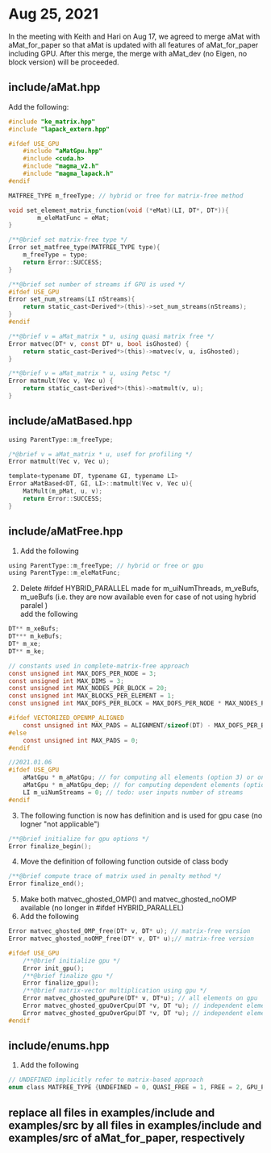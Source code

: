 # Aug 25, 2021

In the meeting with Keith and Hari on Aug 17, we agreed to merge aMat with aMat_for_paper so that aMat is updated with all features of aMat_for_paper including GPU. After this merge, the merge with aMat_dev (no Eigen, no block version) will be proceeded.

## include/aMat.hpp
Add the following:  
```c
#include "ke_matrix.hpp"
#include "lapack_extern.hpp"
```
```c
#ifdef USE_GPU
    #include "aMatGpu.hpp"
    #include <cuda.h>
    #include "magma_v2.h"
    #include "magma_lapack.h"
#endif
```
```c
MATFREE_TYPE m_freeType; // hybrid or free for matrix-free method
```
```c
void set_element_matrix_function(void (*eMat)(LI, DT*, DT*)){
        m_eleMatFunc = eMat;
}
```
```c
/**@brief set matrix-free type */
Error set_matfree_type(MATFREE_TYPE type){
    m_freeType = type;
    return Error::SUCCESS;
}

/**@brief set number of streams if GPU is used */
#ifdef USE_GPU
Error set_num_streams(LI nStreams){
    return static_cast<Derived*>(this)->set_num_streams(nStreams);
}
#endif

/**@brief v = aMat_matrix * u, using quasi matrix free */
Error matvec(DT* v, const DT* u, bool isGhosted) {
    return static_cast<Derived*>(this)->matvec(v, u, isGhosted);
}

/**@brief v = aMat_matrix * u, using Petsc */
Error matmult(Vec v, Vec u) {
    return static_cast<Derived*>(this)->matmult(v, u);
}
```
## include/aMatBased.hpp  
```c
using ParentType::m_freeType;
```
```c
/*@brief v = aMat_matrix * u, usef for profiling */
Error matmult(Vec v, Vec u);
```
```c
template<typename DT, typename GI, typename LI>
Error aMatBased<DT, GI, LI>::matmult(Vec v, Vec u){
    MatMult(m_pMat, u, v);
    return Error::SUCCESS;
}
```
## include/aMatFree.hpp  
1. Add the following  
```c
using ParentType::m_freeType; // hybrid or free or gpu
using ParentType::m_eleMatFunc;
```
2. Delete #ifdef HYBRID_PARALLEL made for m_uiNumThreads, m_veBufs, m_ueBufs (i.e. they are now available even for case of not using hybrid paralel )  
add the following
```c
DT** m_xeBufs;
DT*** m_keBufs;
DT* m_xe;
DT** m_ke;
```
```c
// constants used in complete-matrix-free approach
const unsigned int MAX_DOFS_PER_NODE = 3;
const unsigned int MAX_DIMS = 3;
const unsigned int MAX_NODES_PER_BLOCK = 20;
const unsigned int MAX_BLOCKS_PER_ELEMENT = 1;
const unsigned int MAX_DOFS_PER_BLOCK = MAX_DOFS_PER_NODE * MAX_NODES_PER_BLOCK;

#ifdef VECTORIZED_OPENMP_ALIGNED
    const unsigned int MAX_PADS = ALIGNMENT/sizeof(DT) - MAX_DOFS_PER_BLOCK % (ALIGNMENT/sizeof(DT));
#else
    const unsigned int MAX_PADS = 0;
#endif

//2021.01.06
#ifdef USE_GPU
    aMatGpu * m_aMatGpu; // for computing all elements (option 3) or only independent elements (option 4)
    aMatGpu * m_aMatGpu_dep; // for computing dependent elements (option 5)
    LI m_uiNumStreams = 0; // todo: user inputs number of streams
#endif
```
3. The following function is now has definition and is used for gpu case (no logner "not applicable")  
```c
/**@brief initialize for gpu options */
Error finalize_begin();
```
4. Move the definition of following function outside of class body
```c
/**@brief compute trace of matrix used in penalty method */
Error finalize_end();
```
5. Make both matvec_ghosted_OMP() and matvec_ghosted_noOMP available (no longer in #ifdef HYBRID_PARALLEL)
6. Add the following
```c
Error matvec_ghosted_OMP_free(DT* v, DT* u); // matrix-free version
Error matvec_ghosted_noOMP_free(DT* v, DT* u);// matrix-free version
```
```c
#ifdef USE_GPU
    /**@brief initialize gpu */
    Error init_gpu();
    /**@brief finalize gpu */
    Error finalize_gpu();
    /**@brief matrix-vector multiplication using gpu */
    Error matvec_ghosted_gpuPure(DT* v, DT*u); // all elements on gpu
    Error matvec_ghosted_gpuOverCpu(DT *v, DT *u); // independent elements on gpu overlap with dependent elements on cpu
    Error matvec_ghosted_gpuOverGpu(DT *v, DT *u); // independent elements on gpu overlap with dependent elements on gpu
#endif
```
## include/enums.hpp  
1. Add the following  
```c
// UNDEFINED implicitly refer to matrix-based approach
enum class MATFREE_TYPE {UNDEFINED = 0, QUASI_FREE = 1, FREE = 2, GPU_PURE = 3, GPU_OVER_CPU = 4, GPU_OVER_GPU = 5};
```
## replace all files in examples/include and examples/src by all files in examples/include and examples/src of aMat_for_paper, respectively
